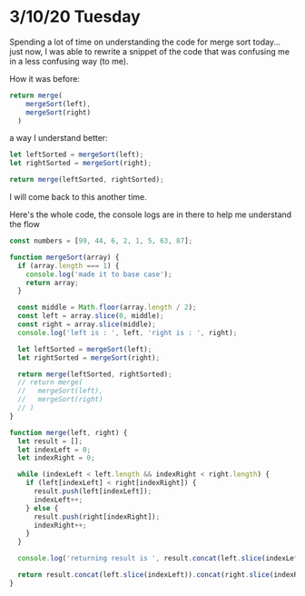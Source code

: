 # 3/10/20 Tuesday 

Spending a lot of time on understanding the code for merge sort today... just now, I was able to rewrite a snippet of the code that was confusing me in a less confusing way (to me).

How it was before:
```js
return merge(
    mergeSort(left),
    mergeSort(right)
  )
```
a way I understand better:
```js
let leftSorted = mergeSort(left);
let rightSorted = mergeSort(right);

return merge(leftSorted, rightSorted);
```

I will come back to this another time.

Here's the whole code, the console logs are in there to help me understand the flow
```js
const numbers = [99, 44, 6, 2, 1, 5, 63, 87];

function mergeSort(array) {
  if (array.length === 1) {
    console.log('made it to base case');
    return array;
  }

  const middle = Math.floor(array.length / 2);
  const left = array.slice(0, middle);
  const right = array.slice(middle);
  console.log('left is : ', left, 'right is : ', right);

  let leftSorted = mergeSort(left);
  let rightSorted = mergeSort(right);

  return merge(leftSorted, rightSorted);
  // return merge(
  //   mergeSort(left),
  //   mergeSort(right)
  // )
}

function merge(left, right) {
  let result = [];
  let indexLeft = 0;
  let indexRight = 0;

  while (indexLeft < left.length && indexRight < right.length) {
    if (left[indexLeft] < right[indexRight]) {
      result.push(left[indexLeft]);
      indexLeft++;
    } else {
      result.push(right[indexRight]);
      indexRight++;
    }
  }

  console.log('returning result is ', result.concat(left.slice(indexLeft)).concat(right.slice(indexRight)));

  return result.concat(left.slice(indexLeft)).concat(right.slice(indexRight));
}
```